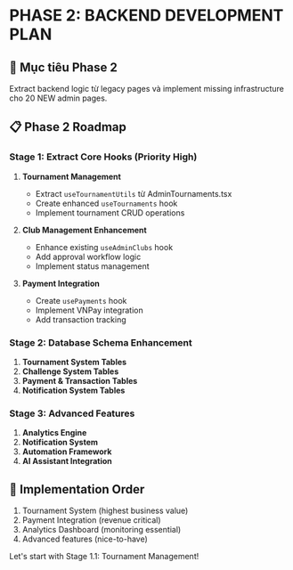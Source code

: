 # PHASE 2: BACKEND DEVELOPMENT PLAN

## 🎯 **Mục tiêu Phase 2**

Extract backend logic từ legacy pages và implement missing infrastructure cho 20 NEW admin pages.

## 📋 **Phase 2 Roadmap**

### Stage 1: Extract Core Hooks (Priority High)

1. **Tournament Management**
   - Extract `useTournamentUtils` từ AdminTournaments.tsx
   - Create enhanced `useTournaments` hook
   - Implement tournament CRUD operations

2. **Club Management Enhancement**
   - Enhance existing `useAdminClubs` hook
   - Add approval workflow logic
   - Implement status management

3. **Payment Integration**
   - Create `usePayments` hook
   - Implement VNPay integration
   - Add transaction tracking

### Stage 2: Database Schema Enhancement

1. **Tournament System Tables**
2. **Challenge System Tables**
3. **Payment & Transaction Tables**
4. **Notification System Tables**

### Stage 3: Advanced Features

1. **Analytics Engine**
2. **Notification System**
3. **Automation Framework**
4. **AI Assistant Integration**

## 🚀 **Implementation Order**

1. Tournament System (highest business value)
2. Payment Integration (revenue critical)
3. Analytics Dashboard (monitoring essential)
4. Advanced features (nice-to-have)

Let's start with Stage 1.1: Tournament Management!
